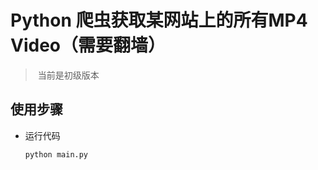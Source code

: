 # Python 爬虫获取某网站上的所有MP4 Video（需要翻墙）

>  当前是初级版本

## 使用步骤

- 运行代码
    ```bash
    python main.py
    ```
